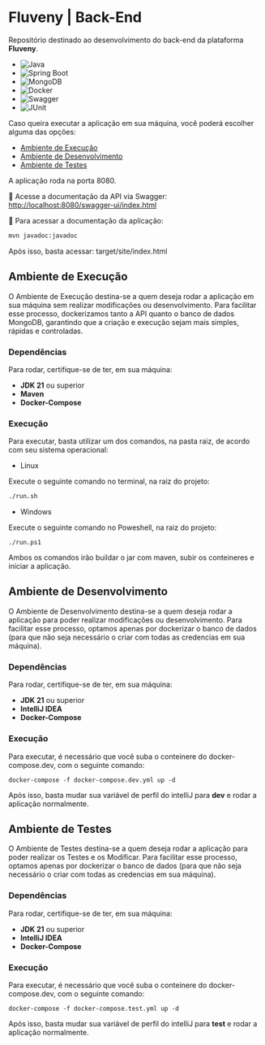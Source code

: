 # Fluveny | Back-End

Repositório destinado ao desenvolvimento do back-end da plataforma **Fluveny**.  

- ![Java](https://img.shields.io/badge/Java-21-blue?logo=java)
- ![Spring Boot](https://img.shields.io/badge/Spring%20Boot-3.x-brightgreen?logo=springboot)
- ![MongoDB](https://img.shields.io/badge/MongoDB-6.x-green?logo=mongodb) 
- ![Docker](https://img.shields.io/badge/Docker-Compose-blue?logo=docker) 
- ![Swagger](https://img.shields.io/badge/Swagger-UI-yellow?logo=swagger) 
- ![JUnit](https://img.shields.io/badge/JUnit-5-red?logo=java) 
  
Caso queira executar a aplicação em sua máquina, você poderá escolher alguma das opções:

- [Ambiente de Execução](#ambiente-de-execução) 
- [Ambiente de Desenvolvimento](#ambiente-de-desenvolvimento)
- [Ambiente de Testes](#ambiente-de-testes)

A aplicação roda na porta 8080. 

🔗 Acesse a documentação da API via Swagger:  
[http://localhost:8080/swagger-ui/index.html](http://localhost:8080/swagger-ui/index.html)

🔗 Para acessar a documentação da aplicação: 
```bash
mvn javadoc:javadoc

```
Após isso, basta acessar: target/site/index.html

## Ambiente de Execução
O Ambiente de Execução destina-se a quem deseja rodar a aplicação em sua máquina sem realizar modificações ou desenvolvimento. Para facilitar esse processo, dockerizamos tanto a API quanto o banco de dados MongoDB, garantindo que a criação e execução sejam mais simples, rápidas e controladas.

### Dependências
Para rodar, certifique-se de ter, em sua máquina:
- **JDK 21** ou superior
- **Maven** 
- **Docker-Compose**

### Execução
Para executar, basta utilizar um dos comandos, na pasta raiz, de acordo com seu sistema operacional: 

- Linux

Execute o seguinte comando no terminal, na raiz do projeto:

```bash
./run.sh

```

- Windows

Execute o seguinte comando no Poweshell, na raiz do projeto:
```
./run.ps1
```

Ambos os comandos irão buildar o jar com maven, subir os conteineres e iniciar a aplicação.

## Ambiente de Desenvolvimento
O Ambiente de Desenvolvimento destina-se a quem deseja rodar a aplicação para poder realizar modificações ou desenvolvimento. Para facilitar esse processo, optamos apenas por dockerizar o banco de dados (para que não seja necessário o criar com todas as credencias em sua máquina). 

### Dependências
Para rodar, certifique-se de ter, em sua máquina:
- **JDK 21** ou superior
- **IntelliJ IDEA**
- **Docker-Compose**

### Execução
Para executar, é necessário que você suba o conteinere do docker-compose.dev, com o seguinte comando:
```
docker-compose -f docker-compose.dev.yml up -d
```
Após isso, basta mudar sua variável de perfil do intelliJ para **dev** e rodar a aplicação normalmente.

## Ambiente de Testes

O Ambiente de Testes destina-se a quem deseja rodar a aplicação para poder realizar os Testes e os Modificar. Para facilitar esse processo, optamos apenas por dockerizar o banco de dados (para que não seja necessário o criar com todas as credencias em sua máquina). 

### Dependências
Para rodar, certifique-se de ter, em sua máquina:
- **JDK 21** ou superior
- **IntelliJ IDEA**
- **Docker-Compose**

### Execução
Para executar, é necessário que você suba o conteinere do docker-compose.dev, com o seguinte comando:
```
docker-compose -f docker-compose.test.yml up -d
```
Após isso, basta mudar sua variável de perfil do intelliJ para **test** e rodar a aplicação normalmente.

